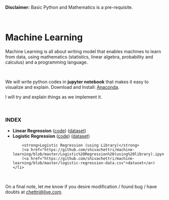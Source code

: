 <p><strong>Disclaimer:</strong> Basic Python and Mathematics is a pre-requisite.</p>

<br/>

<h1>Machine Learning</h1>
<p>Machine Learning is all about writing model that enables machines to learn from data, using mathematics (statistics, linear algebra, probability and calculus) and a programming language.</p>

<br/>

<p>We will write python codes in <strong>jupyter notebook</strong> that makes it easy to visualize and explain. Download and Install: <a href="https://anaconda.org/anaconda/python" target="_blank">Anaconda</a>.</p> 
<p>I will try and explain things as we implement it.</p>

<br/>

<h3>INDEX</h3>
<ul>
	<li>
		<strong>Linear Regression</strong>
		(<a href="https://github.com/shivachettri/machine-learning/blob/master/1.%20Linear%20Regression.ipynb">code</a>)
		(<a href="https://github.com/shivachettri/machine-learning/blob/master/linear-regression-data.csv">dataset</a>)
	</li>
	<li>
		<strong>Logistic Regression</strong>
		(<a href="https://github.com/shivachettri/machine-learning/blob/master/Logistic%20Regression.ipynb">code</a>)
		(<a href="https://github.com/shivachettri/machine-learning/blob/master/logistic-regression-data.csv">dataset</a>)
		
		<strong>Logistic Regression (using Library)</strong>
		(<a href="https://github.com/shivachettri/machine-learning/blob/master/Logistic%20Regression%20(using%20library).ipynb">code</a>)
		(<a href="https://github.com/shivachettri/machine-learning/blob/master/logistic-regression-data.csv">dataset</a>)
	</li>
</ul>

<br/>

<p>On a final note, let me know if you desire modification / found bug / have doubts at <a href="mailto:chettri@live.com">chettri@live.com</a>.</p>
